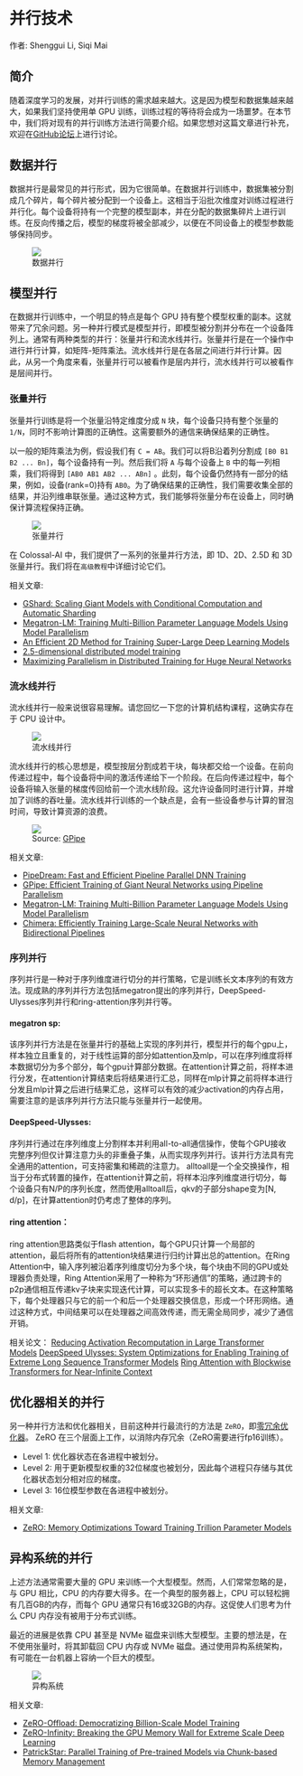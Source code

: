 # 并行技术

作者: Shenggui Li, Siqi Mai

## 简介

随着深度学习的发展，对并行训练的需求越来越大。这是因为模型和数据集越来越大，如果我们坚持使用单 GPU 训练，训练过程的等待将会成为一场噩梦。在本节中，我们将对现有的并行训练方法进行简要介绍。如果您想对这篇文章进行补充，欢迎在[GitHub论坛](https://github.com/hpcaitech/ColossalAI/discussions)上进行讨论。

## 数据并行

数据并行是最常见的并行形式，因为它很简单。在数据并行训练中，数据集被分割成几个碎片，每个碎片被分配到一个设备上。这相当于沿批次维度对训练过程进行并行化。每个设备将持有一个完整的模型副本，并在分配的数据集碎片上进行训练。在反向传播之后，模型的梯度将被全部减少，以便在不同设备上的模型参数能够保持同步。

<figure style={{textAlign: "center"}}>
<img src="https://s2.loli.net/2022/01/28/WSAensMqjwHdOlR.png"/>
<figcaption>数据并行</figcaption>
</figure>

## 模型并行

在数据并行训练中，一个明显的特点是每个 GPU 持有整个模型权重的副本。这就带来了冗余问题。另一种并行模式是模型并行，即模型被分割并分布在一个设备阵列上。通常有两种类型的并行：张量并行和流水线并行。张量并行是在一个操作中进行并行计算，如矩阵-矩阵乘法。流水线并行是在各层之间进行并行计算。因此，从另一个角度来看，张量并行可以被看作是层内并行，流水线并行可以被看作是层间并行。

### 张量并行

张量并行训练是将一个张量沿特定维度分成 `N` 块，每个设备只持有整个张量的 `1/N`，同时不影响计算图的正确性。这需要额外的通信来确保结果的正确性。

以一般的矩阵乘法为例，假设我们有 `C = AB`。我们可以将B沿着列分割成 `[B0 B1 B2 ... Bn]`，每个设备持有一列。然后我们将 `A` 与每个设备上 `B` 中的每一列相乘，我们将得到 `[AB0 AB1 AB2 ... ABn]` 。此刻，每个设备仍然持有一部分的结果，例如，设备(rank=0)持有 `AB0`。为了确保结果的正确性，我们需要收集全部的结果，并沿列维串联张量。通过这种方式，我们能够将张量分布在设备上，同时确保计算流程保持正确。

<figure style={{textAlign: "center"}}>
<img src="https://s2.loli.net/2022/01/28/2ZwyPDvXANW4tMG.png"/>
<figcaption>张量并行</figcaption>
</figure>

在 Colossal-AI 中，我们提供了一系列的张量并行方法，即 1D、2D、2.5D 和 3D 张量并行。我们将在`高级教程`中详细讨论它们。


相关文章:
- [GShard: Scaling Giant Models with Conditional Computation and Automatic Sharding](https://arxiv.org/abs/2006.16668)
- [Megatron-LM: Training Multi-Billion Parameter Language Models Using Model Parallelism](https://arxiv.org/abs/1909.08053)
- [An Efficient 2D Method for Training Super-Large Deep Learning Models](https://arxiv.org/abs/2104.05343)
- [2.5-dimensional distributed model training](https://arxiv.org/abs/2105.14500)
- [Maximizing Parallelism in Distributed Training for Huge Neural Networks](https://arxiv.org/abs/2105.14450)

### 流水线并行

流水线并行一般来说很容易理解。请您回忆一下您的计算机结构课程，这确实存在于 CPU 设计中。

<figure style={{textAlign: "center"}}>
<img src="https://s2.loli.net/2022/01/28/at3eDv7kKBusxbd.png"/>
<figcaption>流水线并行</figcaption>
</figure>

流水线并行的核心思想是，模型按层分割成若干块，每块都交给一个设备。在前向传递过程中，每个设备将中间的激活传递给下一个阶段。在后向传递过程中，每个设备将输入张量的梯度传回给前一个流水线阶段。这允许设备同时进行计算，并增加了训练的吞吐量。流水线并行训练的一个缺点是，会有一些设备参与计算的冒泡时间，导致计算资源的浪费。

<figure style={{textAlign: "center"}}>
<img src="https://s2.loli.net/2022/01/28/sDNq51PS3Gxbw7F.png"/>
<figcaption>Source: <a href="https://arxiv.org/abs/1811.06965">GPipe</a></figcaption>
</figure>

相关文章:
- [PipeDream: Fast and Efficient Pipeline Parallel DNN Training](https://arxiv.org/abs/1806.03377)
- [GPipe: Efficient Training of Giant Neural Networks using Pipeline Parallelism](https://arxiv.org/abs/1811.06965)
- [Megatron-LM: Training Multi-Billion Parameter Language Models Using Model Parallelism](https://arxiv.org/abs/1909.08053)
- [Chimera: Efficiently Training Large-Scale Neural Networks with Bidirectional Pipelines](https://arxiv.org/abs/2107.06925)

### 序列并行
序列并行是一种对于序列维度进行切分的并行策略，它是训练长文本序列的有效方法。现成熟的序列并行方法包括megatron提出的序列并行，DeepSpeed-Ulysses序列并行和ring-attention序列并行等。
#### megatron sp:

该序列并行方法是在张量并行的基础上实现的序列并行，模型并行的每个gpu上，样本独立且重复的，对于线性运算的部分如attention及mlp，可以在序列维度将样本数据切分为多个部分，每个gpu计算部分数据。在attention计算之前，将样本进行分发，在attention计算结束后将结果进行汇总，同样在mlp计算之前将样本进行分发且mlp计算之后进行结果汇总，这样可以有效的减少activation的内存占用，需要注意的是该序列并行方法只能与张量并行一起使用。

#### DeepSpeed-Ulysses:

序列并行通过在序列维度上分割样本并利用all-to-all通信操作，使每个GPU接收完整序列但仅计算注意力头的非重叠子集，从而实现序列并行。该并行方法具有完全通用的attention，可支持密集和稀疏的注意力。
alltoall是一个全交换操作，相当于分布式转置的操作，在attention计算之前，将样本沿序列维度进行切分，每个设备只有N/P的序列长度，然而使用alltoall后，qkv的子部分shape变为[N, d/p]，在计算attention时仍考虑了整体的序列。
#### ring attention：

ring attention思路类似于flash attention，每个GPU只计算一个局部的attention，最后将所有的attention块结果进行归约计算出总的attention。在Ring Attention中，输入序列被沿着序列维度切分为多个块，每个块由不同的GPU或处理器负责处理，Ring Attention采用了一种称为“环形通信”的策略，通过跨卡的p2p通信相互传递kv子块来实现迭代计算，可以实现多卡的超长文本。在这种策略下，每个处理器只与它的前一个和后一个处理器交换信息，形成一个环形网络。通过这种方式，中间结果可以在处理器之间高效传递，而无需全局同步，减少了通信开销。

相关论文：
[Reducing Activation Recomputation in Large Transformer Models](https://arxiv.org/pdf/2205.05198)
[DeepSpeed Ulysses: System Optimizations for Enabling Training of Extreme Long Sequence Transformer Models](https://arxiv.org/abs/2309.14509)
[Ring Attention with Blockwise Transformers for Near-Infinite Context](https://arxiv.org/pdf/2310.01889)


## 优化器相关的并行

另一种并行方法和优化器相关，目前这种并行最流行的方法是 `ZeRO`，即[零冗余优化器](https://arxiv.org/abs/1910.02054)。 ZeRO 在三个层面上工作，以消除内存冗余（ZeRO需要进行fp16训练）。

- Level 1: 优化器状态在各进程中被划分。
- Level 2: 用于更新模型权重的32位梯度也被划分，因此每个进程只存储与其优化器状态划分相对应的梯度。
- Level 3: 16位模型参数在各进程中被划分。

相关文章:
- [ZeRO: Memory Optimizations Toward Training Trillion Parameter Models](https://arxiv.org/abs/1910.02054)


## 异构系统的并行

上述方法通常需要大量的 GPU 来训练一个大型模型。然而，人们常常忽略的是，与 GPU 相比，CPU 的内存要大得多。在一个典型的服务器上，CPU 可以轻松拥有几百GB的内存，而每个 GPU 通常只有16或32GB的内存。这促使人们思考为什么 CPU 内存没有被用于分布式训练。

最近的进展是依靠 CPU 甚至是 NVMe 磁盘来训练大型模型。主要的想法是，在不使用张量时，将其卸载回 CPU 内存或 NVMe 磁盘。通过使用异构系统架构，有可能在一台机器上容纳一个巨大的模型。

<figure style={{textAlign: "center"}}>
<img src="https://s2.loli.net/2022/01/28/qLHD5lk97hXQdbv.png"/>
<figcaption>异构系统</figcaption>
</figure>

相关文章:
- [ZeRO-Offload: Democratizing Billion-Scale Model Training](https://arxiv.org/abs/2101.06840)
- [ZeRO-Infinity: Breaking the GPU Memory Wall for Extreme Scale Deep Learning](https://arxiv.org/abs/2104.07857)
- [PatrickStar: Parallel Training of Pre-trained Models via Chunk-based Memory Management](https://arxiv.org/abs/2108.05818)
